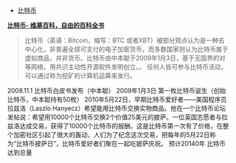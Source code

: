 - [比特币](readme.md)

**[比特币- 维基百科，自由的百科全书](https://zh.wikipedia.org/zh/比特币)**

> 比特币（英语：Bitcoin，缩写：BTC 或者XBT）被部分观点认为是一种去中心化，非普遍全球可支付的电子加密货币，而多数国家则认为比特币属于虚拟商品，并非货币。比特币由中本聪于2009年1月3日，基于无国界的对等网络，用共识主动性开源软件发明创立。。 任何人皆可参与比特币活动，可以通过称为挖矿的计算机运算来发行。

2008.11.1  比特币白皮书发布（中本聪）
2009年1月3日  第一枚比特币诞生（创始比特币，中本聪持有50枚）
2010年5月22日，早期比特币爱好者——美国程序员拉兹洛（Laszlo Hanyecz）希望能用比特币交换实物商品。他在一个比特币论坛发帖说：希望用10000个比特币交换2个价值25美元的披萨。一位英国志愿者与拉兹洛达成交易，获得了10000个比特币的报酬。这是比特币第一次有了价格，在整个加密社区引起了很大的轰动，人们为了纪念这次交易，把每年的5月22日称为“比特币披萨日”，比特币爱好者们聚在一起吃披萨庆祝。
预计20140年 比特币达到总量
